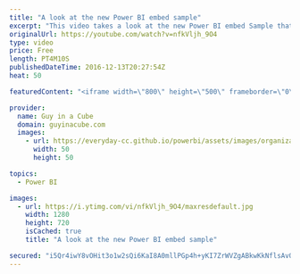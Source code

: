 ```yaml
---
title: "A look at the new Power BI embed sample"
excerpt: "This video takes a look at the new Power BI embed Sample that you can use to learn how to use the JavaScript API. With code examples and comments to give you a feel for what you need to do.   Report Embed Sample: https://microsoft.github.io/PowerBI-JavaScript/demo/code-demo/index.html  LET'S CONNECT!"
originalUrl: https://youtube.com/watch?v=nfkVljh_9O4
type: video
price: Free
length: PT4M10S
publishedDateTime: 2016-12-13T20:27:54Z
heat: 50

featuredContent: "<iframe width=\"800\" height=\"500\" frameborder=\"0\" src=\"https://www.youtube.com/embed/nfkVljh_9O4\" allow=\"accelerometer; autoplay; encrypted-media; gyroscope; picture-in-picture\" allowfullscreen></iframe>"

provider:
  name: Guy in a Cube
  domain: guyinacube.com
  images:
    - url: https://everyday-cc.github.io/powerbi/assets/images/organizations/guyinacube.com-50x50.jpg
      width: 50
      height: 50

topics:
  - Power BI

images:
  - url: https://i.ytimg.com/vi/nfkVljh_9O4/maxresdefault.jpg
    width: 1280
    height: 720
    isCached: true
    title: "A look at the new Power BI embed sample"

secured: "i5Qr4iwY8vOHit3o1w2sQi6KaI8A0mllPGp4h+yKI7ZrWVZgABkwKkNflsAvQKpaOXQ0Hd5vbu153txGJsuNZyPUAe9WkcYy/tzasWv1q9xf2uj3B6tOeJV01e2FGGPMccIP7xZbx/v0fGx1RD/uUgvWZTigp95FCcowMVm1UWcPN/6d0INpMkuy0NIzbhmzraU9Un8x/1snS0W6069VibdGDrJZLIpywdW7nu+5Q8ckBymjjqGQZR/O36eCMvMILyaPUmW7h6Dco2F2JjRhBXUeSLoKZKvpqqgoEd+ezOprvigylXBhf3IYXh9usDBaurYgBBhp1WxEGA69LBHbQCTkDNwRbe6W3h1K0lXruDIvetrucn1BkgnFaZrRRiaZnFgOaKm9ppum/y94v/3yxHQEchqqV5z3Zm1nQE+vHII=;EaJP+S+nvfpwQiJDWPJtEQ=="
---
```


